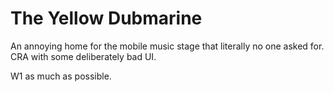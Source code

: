 # The Yellow Dubmarine

An annoying home for the mobile music stage that literally no one asked for.  
CRA with some deliberately bad UI.

W1 as much as possible.
